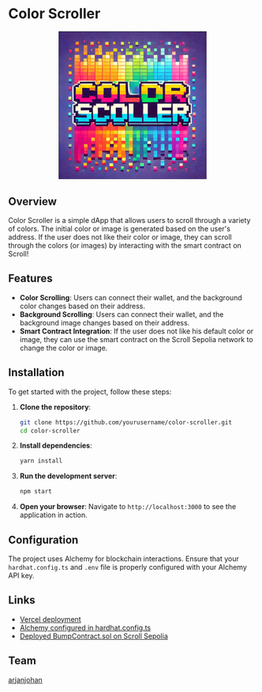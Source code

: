 # Color Scroller

<div style="text-align: center;">
  <img src="packages/nextjs/public/logo.png" alt="logo" style="max-width: 300px;">
</div>

## Overview
Color Scroller is a simple dApp that allows users to scroll through a variety of colors. The initial color or image is generated based on the user's address. If the user does not like their color or image, they can scroll through the colors (or images) by interacting with the smart contract on Scroll!

## Features
- **Color Scrolling**: Users can connect their wallet, and the background color changes based on their address.
- **Background Scrolling**: Users can connect their wallet, and the background image changes based on their address.
- **Smart Contract Integration**: If the user does not like his default color or image, they can use the smart contract on the Scroll Sepolia network to change the color or image.

## Installation
To get started with the project, follow these steps:

1. **Clone the repository**:
    ```bash
    git clone https://github.com/yourusername/color-scroller.git
    cd color-scroller
    ```

2. **Install dependencies**:
    ```bash
    yarn install
    ```

3. **Run the development server**:
    ```bash
    npm start
    ```

4. **Open your browser**:
    Navigate to `http://localhost:3000` to see the application in action.

## Configuration
The project uses Alchemy for blockchain interactions. Ensure that your `hardhat.config.ts` and `.env` file is properly configured with your Alchemy API key.

## Links
* [Vercel deployment](https://color-scroller.vercel.app/)
* [Alchemy configured in hardhat.config.ts](packages/hardhat/hardhat.config.ts#L49)
* [Deployed BumpContract.sol on Scroll Sepolia](https://sepolia.scrollscan.com/address/0xb4e9A5BC64DC07f890367F72941403EEd7faDCbB#code)

## Team
[arjanjohan](https://x.com/arjanjohan)
